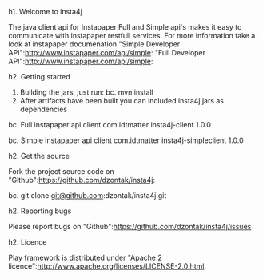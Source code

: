 h1. Welcome to insta4j

The java client api for Instapaper Full and Simple api's makes it easy to communicate with instapaper restfull services.
For more information take a look at instapaper documenation
"Simple Developer API":http://www.instapaper.com/api/simple:
"Full Developer API":http://www.instapaper.com/api/simple:


h2. Getting started

1. Building the jars, just run:
bc. mvn install
2. After artifacts have been built you can included insta4j jars as dependencies

bc. Full instapaper api client
<dependency>
  <groupId>com.idtmatter</groupId>
  <artifactId>insta4j-client</artifactId>
  <version>1.0.0</version>
</dependency>

bc. Simple instapaper api client
<dependency>
  <groupId>com.idtmatter</groupId>
  <artifactId>insta4j-simpleclient</artifactId>
  <version>1.0.0</version>
</dependency>


h2. Get the source

Fork the project source code on "Github":https://github.com/dzontak/insta4j:

bc. git clone git@github.com:dzontak/insta4j.git

h2. Reporting bugs

Please report bugs on "Github":https://github.com/dzontak/insta4j/issues

h2. Licence

Play framework is distributed under "Apache 2 licence":http://www.apache.org/licenses/LICENSE-2.0.html.
